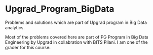 # Upgrad_Program_BigData
Problems and solutions which are part of Upgrad program in Big Data analytics.

Most of the problems covered here are part of PG Program in Big Data Engineering by Upgrad in collabration with BITS Pilani. I am one of the grader for this course.

